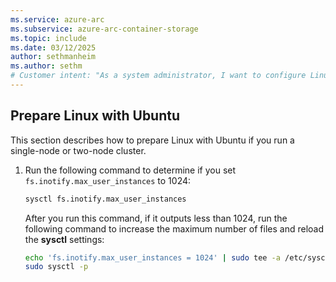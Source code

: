 ```yaml
---
ms.service: azure-arc
ms.subservice: azure-arc-container-storage
ms.topic: include
ms.date: 03/12/2025
author: sethmanheim
ms.author: sethm
# Customer intent: "As a system administrator, I want to configure Linux with Ubuntu for a cluster setup, so that I can ensure adequate file monitoring capabilities are in place."
---
```


## Prepare Linux with Ubuntu

This section describes how to prepare Linux with Ubuntu if you run a single-node or two-node cluster.

1. Run the following command to determine if you set `fs.inotify.max_user_instances` to 1024:

   ```bash
   sysctl fs.inotify.max_user_instances
   ```

   After you run this command, if it outputs less than 1024, run the following command to increase the maximum number of files and reload the **sysctl** settings:

   ```bash
   echo 'fs.inotify.max_user_instances = 1024' | sudo tee -a /etc/sysctl.conf
   sudo sysctl -p
   ```
